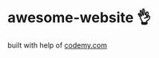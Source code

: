 # awesome-website :ok_hand:                                                                                                                                         
built with help of <a href="http://johnelder.com/">codemy.com</a>
